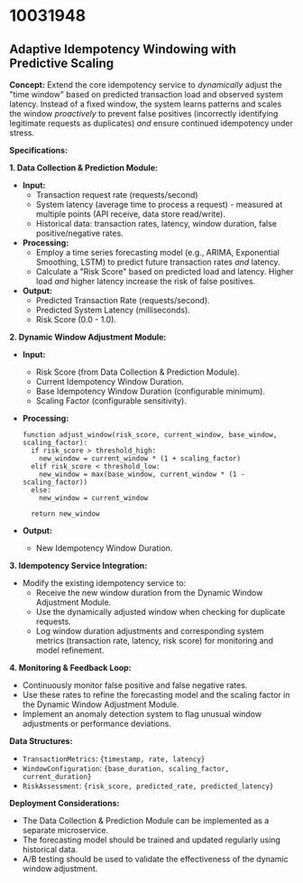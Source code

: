 # 10031948

## Adaptive Idempotency Windowing with Predictive Scaling

**Concept:** Extend the core idempotency service to *dynamically* adjust the "time window" based on predicted transaction load and observed system latency. Instead of a fixed window, the system learns patterns and scales the window *proactively* to prevent false positives (incorrectly identifying legitimate requests as duplicates) *and* ensure continued idempotency under stress.

**Specifications:**

**1. Data Collection & Prediction Module:**

*   **Input:**
    *   Transaction request rate (requests/second)
    *   System latency (average time to process a request) - measured at multiple points (API receive, data store read/write).
    *   Historical data: transaction rates, latency, window duration, false positive/negative rates.
*   **Processing:**
    *   Employ a time series forecasting model (e.g., ARIMA, Exponential Smoothing, LSTM) to predict future transaction rates *and* latency.
    *   Calculate a "Risk Score" based on predicted load and latency. Higher load *and* higher latency increase the risk of false positives.
*   **Output:**
    *   Predicted Transaction Rate (requests/second).
    *   Predicted System Latency (milliseconds).
    *   Risk Score (0.0 - 1.0).

**2. Dynamic Window Adjustment Module:**

*   **Input:**
    *   Risk Score (from Data Collection & Prediction Module).
    *   Current Idempotency Window Duration.
    *   Base Idempotency Window Duration (configurable minimum).
    *   Scaling Factor (configurable sensitivity).
*   **Processing:**

    ```pseudocode
    function adjust_window(risk_score, current_window, base_window, scaling_factor):
      if risk_score > threshold_high:
        new_window = current_window * (1 + scaling_factor)
      elif risk_score < threshold_low:
        new_window = max(base_window, current_window * (1 - scaling_factor))
      else:
        new_window = current_window

      return new_window
    ```

*   **Output:**
    *   New Idempotency Window Duration.

**3. Idempotency Service Integration:**

*   Modify the existing idempotency service to:
    *   Receive the new window duration from the Dynamic Window Adjustment Module.
    *   Use the dynamically adjusted window when checking for duplicate requests.
    *   Log window duration adjustments and corresponding system metrics (transaction rate, latency, risk score) for monitoring and model refinement.

**4. Monitoring & Feedback Loop:**

*   Continuously monitor false positive and false negative rates.
*   Use these rates to refine the forecasting model and the scaling factor in the Dynamic Window Adjustment Module.
*   Implement an anomaly detection system to flag unusual window adjustments or performance deviations.

**Data Structures:**

*   `TransactionMetrics`: `{timestamp, rate, latency}`
*   `WindowConfiguration`: `{base_duration, scaling_factor, current_duration}`
*   `RiskAssessment`: `{risk_score, predicted_rate, predicted_latency}`

**Deployment Considerations:**

*   The Data Collection & Prediction Module can be implemented as a separate microservice.
*   The forecasting model should be trained and updated regularly using historical data.
*   A/B testing should be used to validate the effectiveness of the dynamic window adjustment.